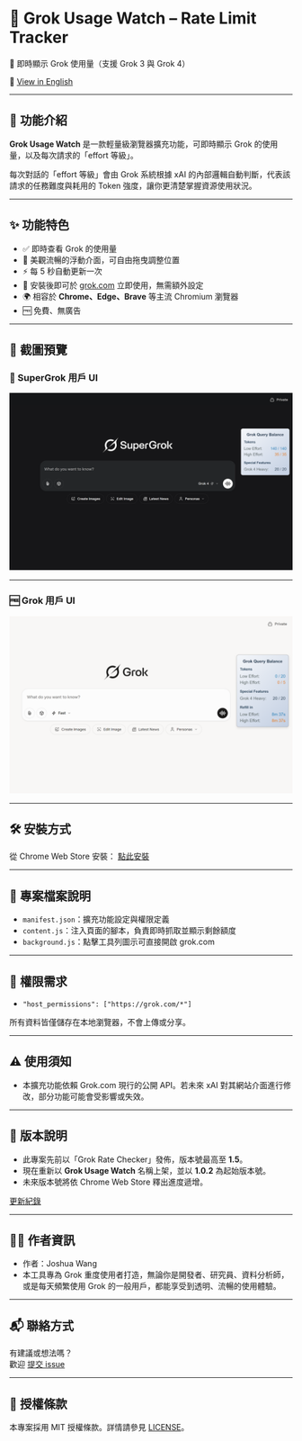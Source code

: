 # 🌟 Grok Usage Watch – Rate Limit Tracker

🔎 即時顯示 Grok 使用量（支援 Grok 3 與 Grok 4）  

📘 [View in English](./README.md)

---

## 📌 功能介紹

**Grok Usage Watch** 是一款輕量級瀏覽器擴充功能，可即時顯示 Grok 的使用量，以及每次請求的「effort 等級」。  

每次對話的「effort 等級」會由 Grok 系統根據 xAI 的內部邏輯自動判斷，代表該請求的任務難度與耗用的 Token 強度，讓你更清楚掌握資源使用狀況。

---

## ✨ 功能特色

* ✅ 即時查看 Grok 的使用量
* 🎨 美觀流暢的浮動介面，可自由拖曳調整位置
* ⚡ 每 5 秒自動更新一次
* 🧠 安裝後即可於 [grok.com](https://grok.com) 立即使用，無需額外設定
* 🌍 相容於 **Chrome、Edge、Brave** 等主流 Chromium 瀏覽器
* 🆓 免費、無廣告

---

## 📸 截圖預覽

### 🔐 SuperGrok 用戶 UI

![Grok Usage Watch screenshot](screenshot.png)

---

### 🆓 Grok 用戶 UI

![Grok Usage Watch screenshot2](screenshot2.png)

---

## 🛠 安裝方式

從 Chrome Web Store 安裝： [點此安裝](https://chrome.google.com/webstore/detail/bmpboaihdkpkjehbceegdmndkonlpdge)

---

## 🧩 專案檔案說明

* `manifest.json`：擴充功能設定與權限定義
* `content.js`：注入頁面的腳本，負責即時抓取並顯示剩餘額度
* `background.js`：點擊工具列圖示可直接開啟 grok.com

---

## 🔐 權限需求

* `"host_permissions": ["https://grok.com/*"]`

所有資料皆僅儲存在本地瀏覽器，不會上傳或分享。

---

## ⚠️ 使用須知

* 本擴充功能依賴 Grok.com 現行的公開 API。若未來 xAI 對其網站介面進行修改，部分功能可能會受影響或失效。

---

## 📜 版本說明

* 此專案先前以「Grok Rate Checker」發佈，版本號最高至 **1.5**。
* 現在重新以 **Grok Usage Watch** 名稱上架，並以 **1.0.2** 為起始版本號。
* 未來版本號將依 Chrome Web Store 釋出進度遞增。

[更新紀錄](./CHANGELOG.md)

---

## 👨‍💻 作者資訊

* 作者：Joshua Wang
* 本工具專為 Grok 重度使用者打造，無論你是開發者、研究員、資料分析師，或是每天頻繁使用 Grok 的一般用戶，都能享受到透明、流暢的使用體驗。

---

## 📬 聯絡方式

有建議或想法嗎？  
歡迎 [提交 issue](https://github.com/JoshuaWang2211/grok-usage-watch/issues)

---

## 📜 授權條款

本專案採用 MIT 授權條款。詳情請參見 [LICENSE](./LICENSE)。